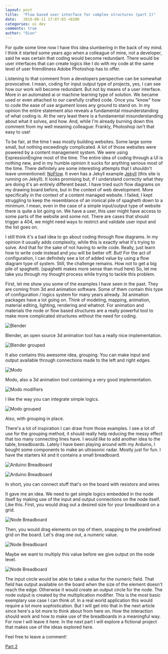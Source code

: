 ```yaml
---
layout: post
title:  "Flow based user interface for complex structures (part 1)"
date:   2016-08-11 17:07:03 +0200
categories: ui dev
comments: true
author: "Dion"
---
```


For quite some time now I have this idea slumbering in the back of my mind. I think it started some years ago when a colleague  of mine, not a developer, said he was certain that coding would become redundant. There would be user interfaces that can create logics like I do with my code at the same level of user friendliness Adobe Photoshop has to offer.

Listening to that comment from a developers perspective can be somewhat provocative. I mean, coding for input output type of projects, yes, I can see how our work will become redundant. But not by means of a user interface. More in an automated ai or machine learning type of solution. We became used or even attached to our carefully crafted code. Once you "know" how to code the ease of use argument loses any ground to stand on. In my opinion the entire statement also reveals a fundamental misunderstanding of what coding is. At the very least there is a fundamental misunderstanding about what it solves, and how. And, while I'm already burning down this comment from my well meaning colleague: Frankly, Photoshop isn't that easy to use!

To be fair, at the time I was mostly building websites. Some large some small, but nothing exceedingly complicated. A lot of those websites were powered by a content management system. We were using ExpressionEngine most of the time. The entire idea of coding through a UI is nothing new, and in my humble opinion it sucks for anything serious most of the time. There definitely are some interesting attempts that I shouldn't leave unmentioned: [NoFlow](http://noflojs.org "NoFlow"). It even has a Jekyll example [Jekyll](https://github.com/the-grid/noflo-jekyll) (this site is running on Jekyll). It looks promising but, if I understand correctly what they are doing it's an entirely different beast. I have tried such flow diagrams on my drawing board before, but in the context of web development. More specifically in the context of a content managed website. I failed, I kept struggling to keep the resemblance of an ironical pile of spaghetti down to a minimum. I mean, even in the case of a simple input/output type of website there is quite a lot going on. We have a user, this user might have access to some parts of the website and some not. There are cases that should trigger a 404, we might need ways to restrict and validate user input and the list goes on.

I still think it's a bad idea to go about coding through flow diagrams. In my opinion it usually adds complexity, while this is exactly what it's trying to solve. And that for the sake of not having to write code. Really, just learn how to write code instead and you will be better off. But! For the act of configuration, I can definitely see a lot of added value by using a flow diagram type of system. Still, the challenge remains. How not to get a big pile of spaghetti. (spaghetti makes more sense than mud here) So, let me take you through my thought process while trying to tackle this problem.

First, let me show you some of the examples I have seen in the past. They are coming from 3d and animation software. Some of them contain this type of configuration / logics system for many years already. 3d animation packages have a lot going on. Think of modeling, mapping, animation, material editing, lighting, rendering and whatnot. For animation and materials the node or flow based structures are a really powerful tool to make more complicated structures without the need for coding.

![Blender](https://s3-eu-west-1.amazonaws.com/dionsnoeijen/nodes/blender.png "Blender")

<span class="sub">Blender, an open source 3d animation tool has a really nice implementation.</span>

![Blender grouped](https://s3-eu-west-1.amazonaws.com/dionsnoeijen/nodes/blender-grouped.png "Blender grouped")

<span class="sub">It also contains this awesome idea, grouping. You can make input and output available through connections made to the left and right edges.</span>

![Modo](https://s3-eu-west-1.amazonaws.com/dionsnoeijen/nodes/modo.png "Modo")

<span class="sub">Modo, also a 3d animation tool containing a very good implementation.</span>

![Modo modifiers](https://s3-eu-west-1.amazonaws.com/dionsnoeijen/nodes/modo-modifiers.png "Modo modifiers")

<span class="sub">I like the way you can integrate simple logics.</span>

![Modo grouped](https://s3-eu-west-1.amazonaws.com/dionsnoeijen/nodes/modo-grouped.png "Modo grouped")

<span class="sub">Also, with grouping in place.</span>

There's a lot of inspiration I can draw from those examples. I see a lot of use for the grouping method, it should really help reducing the messy effect that too many connecting lines have. I would like to add another idea to the table, breadboards. Lately I have been playing around with my Arduino, I bought some components to make an ultrasonic radar. Mostly just for fun. I have the starters kit and it contains a small breadboard.

![Arduino Breadboard](https://s3-eu-west-1.amazonaws.com/dionsnoeijen/nodes/arduino-breadboard.jpg "Arduino Breadboard")

![Arduino Breadboard](https://s3-eu-west-1.amazonaws.com/dionsnoeijen/nodes/arduino-breadboard-2.jpg "Arduino Breadboard")

<span class="sub">In short, you can connect stuff that's on the board with resistors and wires</span>

It gave me an idea. We need to get simple logics embedded in the node itself by making use of the input and output connections on the node itself. Like this. First, you would drag out a desired size for your breadboard on a grid.

![Node Breadboard](https://s3-eu-west-1.amazonaws.com/dionsnoeijen/nodes/node-breadboard.png "Node Breadboard")

Then, you would drag elements on top of them, snapping to the predefined grid on the board. Let's drag one out, a numeric value.

![Node Breadboard](https://s3-eu-west-1.amazonaws.com/dionsnoeijen/nodes/node-breadboard-num.png "Node Breadboard")

Maybe we want to multiply this value before we give output on the node level.

![Node Breadboard](https://s3-eu-west-1.amazonaws.com/dionsnoeijen/nodes/node-breadboard-mod.png "Node Breadboard")

The input circle would be able to take a value for the numeric field. That field has output available on the board when the size of the element doesn't reach the edge. Otherwise it would create an output circle for the node. The node output is created by the multiplication modifier. This is the most basic exemplary use case I can think of. In a real world application this would require a lot more sophistication. But I will get into that in the next article since here's a lot more to think about from here on. How the interaction should work and how to make use of the breadboards in a meaningful way. For now I will leave it here. In the next part I will explore a fictional project that makes use of the ideas explored here.

Feel free to leave a comment!

[Part 2](https://dionsnoeijen.nl/ui/dev/2016/09/14/flow-based-user-interface-for-complex-structures-part-2.html "Go to Part 2")
